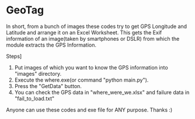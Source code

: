 # GeoTag
In short, from a bunch of images these codes try to get GPS Longitude and Latitude and arrange it on an Excel Worksheet.
This gets the Exif information of an image(taken by smartphones or DSLR) from which the module extracts the GPS Information.

Steps]
1. Put images of which you want to know the GPS information into "images" directory.
2. Execute the where.exe(or command "python main.py").
3. Press the "GetData" button.
4. You can check the GPS data in "where_were_we.xlsx" and failure data in "fail_to_load.txt"

Anyone can use these codes and exe file for ANY purpose. Thanks :)
